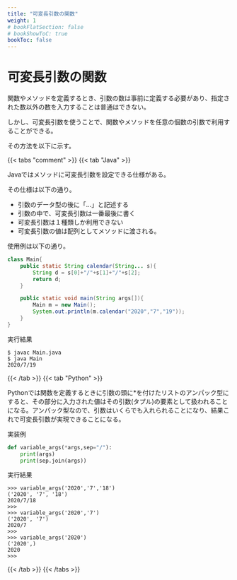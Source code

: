 ```yaml
---
title: "可変長引数の関数"
weight: 1
# bookFlatSection: false
# bookShowToC: true
bookToc: false
---
```


# 可変長引数の関数

関数やメソッドを定義するとき、引数の数は事前に定義する必要があり、指定された数以外の数を入力することは普通はできない。

しかし、可変長引数を使うことで、関数やメソッドを任意の個数の引数で利用することができる。

その方法を以下に示す。


{{< tabs "comment" >}}
{{< tab "Java" >}}

Javaではメソッドに可変長引数を設定できる仕様がある。

その仕様は以下の通り。

- 引数のデータ型の後に「...」と記述する
- 引数の中で、可変長引数は一番最後に書く
- 可変長引数は１種類しか利用できない
- 可変長引数の値は配列としてメソッドに渡される。

使用例は以下の通り。

```java
class Main{
    public static String calendar(String... s){
        String d = s[0]+"/"+s[1]+"/"+s[2];
        return d;
    }

    public static void main(String args[]){
        Main m = new Main();
        System.out.println(m.calendar("2020","7","19"));
    }
}
```

実行結果

```
$ javac Main.java 
$ java Main
2020/7/19
```

{{< /tab >}}
{{< tab "Python" >}}

Pythonでは関数を定義するときに引数の頭に*を付けたリストのアンパック型にすると、その部分に入力された値はその引数(タプル)の要素として扱われることになる。アンパック型なので、引数はいくらでも入れられることになり、結果これで可変長引数が実現できることになる。

実装例

```python
def variable_args(*args,sep="/"):
    print(args)
    print(sep.join(args))
```

実行結果

```
>>> variable_args('2020','7','18')
('2020', '7', '18')
2020/7/18
>>> 
>>> variable_args('2020','7')
('2020', '7')
2020/7
>>> 
>>> variable_args('2020')
('2020',)
2020
>>> 
```

{{< /tab >}}
{{< /tabs >}}

